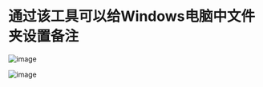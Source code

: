# 通过该工具可以给Windows电脑中文件夹设置备注

![image](https://user-images.githubusercontent.com/19817415/178657482-bf6b0cd5-ff02-480b-a817-edc1576d38e9.png)

![image](https://user-images.githubusercontent.com/19817415/178657635-d27400f4-a5a1-476a-820e-5e413005cda2.png)


